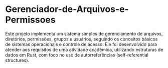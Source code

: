 # Gerenciador-de-Arquivos-e-Permissoes
 Este projeto implementa um sistema simples de gerenciamento de arquivos, diretórios, permissões, grupos e usuários, seguindo os conceitos básicos de sistemas operacionais e controle de acesso. Ele foi desenvolvido para atender aos requisitos de uma atividade acadêmica, utilizando estruturas de dados em Rust, com foco no uso de autorreferências (self-referential structures).
